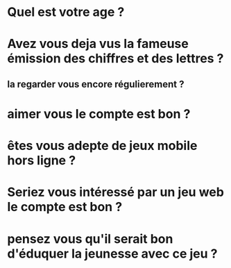 # Quel est votre age ?

# Avez vous deja vus la fameuse émission des chiffres et des lettres ?

## la regarder vous encore régulierement ?

# aimer vous le compte est bon ?

# êtes vous adepte de jeux mobile hors ligne ?

# Seriez vous intéressé par un jeu web le compte est bon ?

# pensez vous qu'il serait bon d'éduquer la jeunesse avec ce jeu ?

